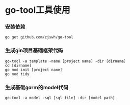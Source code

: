 # go-tool工具使用

### 安装依赖  

    go get github.com/zjswh/go-tool

### 生成gin项目基础框架代码

    go-tool -a template -name [project name] -dir [dirname]  
    cd [dirname]
    go mod init [project name]
    go mod tidy

### 生成基础gorm的model代码

    go-tool -a model -sql [sql file] -dir [model path]  
